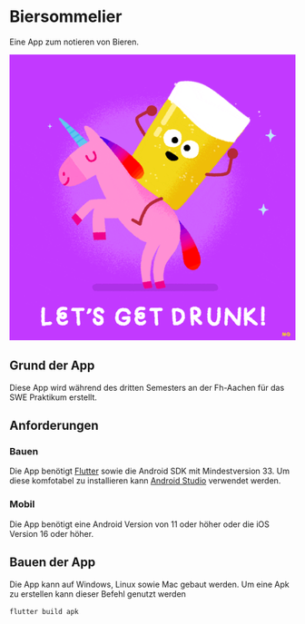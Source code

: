 # Biersommelier

Eine App zum notieren von Bieren.

![Lets get drunk](./lgd.gif)

## Grund der App

Diese App wird während des dritten Semesters an der Fh-Aachen für das SWE Praktikum erstellt.

## Anforderungen

### Bauen

Die App benötigt [Flutter](https://flutter.dev/) sowie die Android SDK mit Mindestversion 33. Um diese komfotabel zu installieren kann [Android Studio](https://developer.android.com/studio) verwendet werden.

### Mobil

Die App benötigt eine Android Version von 11 oder höher oder die iOS Version 16 oder höher.

## Bauen der App

Die App kann auf Windows, Linux sowie Mac gebaut werden. Um eine Apk zu erstellen kann dieser Befehl genutzt werden

```bash
flutter build apk
```
